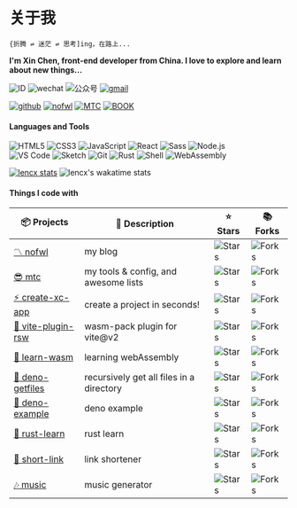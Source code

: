 # 关于我

`{折腾 ⇌ 迷茫 ⇌ 思考]ing，在路上...`

**I'm Xin Chen, front-end developer from China. I love to explore and learn about new things...**

![ID](https://img.shields.io/badge/🆔-lencx-%23323031?style=flat&labelColor=323031)
![wechat](https://img.shields.io/badge/-o--IIII--o-%23323031?style=flat&logo=wechat)
![公众号](https://img.shields.io/badge/公众号-浮之静-%23323031?style=flat&labelColor=323031)
<a href="mailto:cxin1314@gmail.com"><img src="https://img.shields.io/badge/-cxin1314@gmail.com-%23323031?style=flat&logo=gmail" alt="gmail" /></a>

[![github](https://img.shields.io/badge/-lencx-%23323031?style=flat&logo=github)](https://github.com/lencx)
[![nofwl](https://img.shields.io/badge/🌐-nofwl.com-%23323031?style=flat&labelColor=323031)](https://nofwl.com)
[![MTC](https://img.shields.io/badge/😎-MTC-%23323031?style=flat&labelColor=323031)](https://mtc.nofwl.com)
[![BOOK](https://img.shields.io/badge/📖-BOOK-%23323031?style=flat&labelColor=323031)](https://lencx.github.io/book)

#### Languages and Tools

![HTML5](https://img.shields.io/badge/-HTML5-%23E34C26?style=flat&logo=html5&logoColor=ffffff)
![CSS3](https://img.shields.io/badge/-CSS3-%23197CBE?style=flat&logo=css3)
![JavaScript](https://img.shields.io/badge/-JavaScript-%23F7DF1C?style=flat&logo=javascript&logoColor=000000&labelColor=%23ECD83E&color=%23ECD83E)
![React](https://img.shields.io/badge/-React-%2320232A?logoColor=61DAFB&style=flat&logo=react)
![Sass](https://img.shields.io/badge/-Sass-%23CB6498?style=flat&logo=sass&logoColor=ffffff)
![Node.js](https://img.shields.io/badge/-Node.js-%23579050?style=flat&logo=node.js&logoColor=ffffff)\
![VS Code](https://img.shields.io/badge/-VSCode-%230066B8?style=flat&logo=visual-studio-code)
![Sketch](https://img.shields.io/badge/-Sketch-%23FDAD00?style=flat&logo=sketch&logoColor=ffffff)
![Git](https://img.shields.io/badge/-Git-%23ED5A47?style=flat&logo=git&logoColor=%23ffffff)
![Rust](https://img.shields.io/badge/-Rust-%23DEA584?style=flat&logo=rust&logoColor=000000)
![Shell](https://img.shields.io/badge/-Shell-%2389E051?style=flat&logo=powershell&logoColor=ffffff)
![WebAssembly](https://img.shields.io/badge/-WebAssembly-654FF0?style=flat&logo=webassembly&logoColor=ffffff)

[![lencx stats](https://lencx-stats.vercel.app/api?username=lencx&show_icons=true&bg_color=320,323031,84a59d&icon_color=b0c4b1&title_color=eec170&text_color=a2a392&include_all_commits=true)](https://github.com/lencx)
![lencx's wakatime stats](https://lencx-stats.vercel.app/api/wakatime?username=lencx&layout=compact&bg_color=150,323031,84a59d&title_color=eec170&text_color=a2a392)

#### Things I code with

<table>
  <thead align="center">
    <tr>
      <th>📦 Projects</th>
      <th>📃 Description</th>
      <th>⭐ Stars</th>
      <th>📚 Forks</th>
      <!-- <th>🛎 Issues</th> -->
    </tr>
  </thead>

  <tbody>
    <tr>
      <td><a href="https://nofwl.com">〽️ nofwl</a></td>
      <td>my blog</td>
      <td><img alt="Stars" src="https://img.shields.io/github/stars/lencx/nofwl?style=plastic&labelColor=373f51&color=e07a5f" /></td>
      <td><img alt="Forks" src="https://img.shields.io/github/forks/lencx/nofwl?style=plastic&labelColor=373f51&color=e07a5f" /></td>
      <!-- <td><img alt="Issues" src="https://img.shields.io/github/issues/lencx/nofwl?style=plastic&labelColor=373f51&color=e07a5f" /></td> -->
    </tr>
    <tr>
      <td><a href="https://mtc.nofwl.com">😎 mtc</a></td>
      <td>my tools & config, and awesome lists</td>
      <td><img alt="Stars" src="https://img.shields.io/github/stars/lencx/mtc?style=plastic&labelColor=373f51&color=e07a5f" /></td>
      <td><img alt="Forks" src="https://img.shields.io/github/forks/lencx/mtc?style=plastic&labelColor=373f51&color=e07a5f" /></td>
      <!-- <td><img alt="Issues" src="https://img.shields.io/github/issues/lencx/mtc?style=plastic&labelColor=373f51&color=e07a5f" /></td> -->
    </tr>
    <tr>
      <td><a href="https://github.com/lencx/create-xc-app">⚡️ create-xc-app</a></td>
      <td>create a project in seconds!</td>
      <td><img alt="Stars" src="https://img.shields.io/github/stars/lencx/create-xc-app?style=plastic&labelColor=373f51&color=e07a5f" /></td>
      <td><img alt="Forks" src="https://img.shields.io/github/forks/lencx/create-xc-app?style=plastic&labelColor=373f51&color=e07a5f" /></td>
      <!-- <td><img alt="Issues" src="https://img.shields.io/github/issues/lencx/create-xc-app?style=plastic&labelColor=373f51&color=e07a5f" /></td> -->
    </tr>
    <tr>
      <td><a href="https://github.com/lencx/lencx/vite-plugin-rsw">🧩 vite-plugin-rsw</a></td>
      <td>wasm-pack plugin for vite@v2</td>
      <td><img alt="Stars" src="https://img.shields.io/github/stars/lencx/vite-plugin-rsw?style=plastic&labelColor=373f51&color=e07a5f" /></td>
      <td><img alt="Forks" src="https://img.shields.io/github/forks/lencx/vite-plugin-rsw?style=plastic&labelColor=373f51&color=e07a5f" /></td>
      <!-- <td><img alt="Issues" src="https://img.shields.io/github/issues/lencx/vite-plugin-rsw?style=plastic&labelColor=373f51&color=e07a5f" /></td> -->
    </tr>
    <tr>
      <td><a href="https://github.com/lencx/learn-wasm">🥸 learn-wasm</a></td>
      <td>learning webAssembly</td>
      <td><img alt="Stars" src="https://img.shields.io/github/stars/lencx/learn-wasm?style=plastic&labelColor=373f51&color=e07a5f" /></td>
      <td><img alt="Forks" src="https://img.shields.io/github/forks/lencx/learn-wasm?style=plastic&labelColor=373f51&color=e07a5f" /></td>
      <!-- <td><img alt="Issues" src="https://img.shields.io/github/issues/lencx/learn-wasm?style=plastic&labelColor=373f51&color=e07a5f" /></td> -->
    </tr>
    <tr>
      <td><a href="https://github.com/lencx/deno-getfiles">📂 deno-getfiles</a></td>
      <td>recursively get all files in a directory</td>
      <td><img alt="Stars" src="https://img.shields.io/github/stars/lencx/deno-getfiles?style=plastic&labelColor=373f51&color=e07a5f" /></td>
      <td><img alt="Forks" src="https://img.shields.io/github/forks/lencx/deno-getfiles?style=plastic&labelColor=373f51&color=e07a5f" /></td>
      <!-- <td><img alt="Issues" src="https://img.shields.io/github/issues/lencx/deno-getfiles?style=plastic&labelColor=373f51&color=e07a5f" /></td> -->
    </tr>
    <tr>
      <td><a href="https://github.com/lencx/deno-example">🦕 deno-example</a></td>
      <td>deno example</td>
      <td><img alt="Stars" src="https://img.shields.io/github/stars/lencx/deno-example?style=plastic&labelColor=373f51&color=e07a5f" /></td>
      <td><img alt="Forks" src="https://img.shields.io/github/forks/lencx/deno-example?style=plastic&labelColor=373f51&color=e07a5f" /></td>
      <!-- <td><img alt="Issues" src="https://img.shields.io/github/issues/lencx/deno-example?style=plastic&labelColor=373f51&color=e07a5f" /></td> -->
    </tr>
    <tr>
      <td><a href="https://github.com/nofwl/rust-learn">🦀 rust-learn</a></td>
      <td>rust learn</td>
      <td><img alt="Stars" src="https://img.shields.io/github/stars/nofwl/rust-learn?style=plastic&labelColor=373f51&color=e07a5f" /></td>
      <td><img alt="Forks" src="https://img.shields.io/github/forks/nofwl/rust-learn?style=plastic&labelColor=373f51&color=e07a5f" /></td>
      <!-- <td><img alt="Issues" src="https://img.shields.io/github/issues/nofwl/rust-learn?style=plastic&labelColor=373f51&color=e07a5f" /></td> -->
    </tr>
    <tr>
      <td><a href="https://s.nofwl.com/-">🔗 short-link</a></td>
      <td>link shortener</td>
      <td><img alt="Stars" src="https://img.shields.io/github/stars/lencx/short-link?style=plastic&labelColor=373f51&color=e07a5f" /></td>
      <td><img alt="Forks" src="https://img.shields.io/github/forks/lencx/short-link?style=plastic&labelColor=373f51&color=e07a5f" /></td>
      <!-- <td><img alt="Issues" src="https://img.shields.io/github/issues/lencx/short-link?style=plastic&labelColor=373f51&color=e07a5f" /></td> -->
    </tr>
    <tr>
      <td><a href="https://music.nofwl.com">🎶 music</a></td>
      <td>music generator</td>
      <td><img alt="Stars" src="https://img.shields.io/github/stars/lencx/music?style=plastic&labelColor=373f51&color=e07a5f" /></td>
      <td><img alt="Forks" src="https://img.shields.io/github/forks/lencx/music?style=plastic&labelColor=373f51&color=e07a5f" /></td>
      <!-- <td><img alt="Issues" src="https://img.shields.io/github/issues/lencx/music?style=plastic&labelColor=373f51&color=e07a5f" /></td> -->
    </tr>
  </tbody>
</table>
